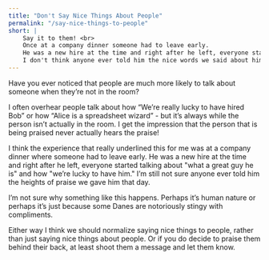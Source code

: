 ```yaml
---
title: "Don't Say Nice Things About People"
permalink: "/say-nice-things-to-people"
short: |
    Say it to them! <br>
    Once at a company dinner someone had to leave early.
    He was a new hire at the time and right after he left, everyone started talking about "what a great guy he is" and how "we’re lucky to have him."
    I don't think anyone ever told him the nice words we said about him that day. But I think someone should have.
---
```

Have you ever noticed that people are much more likely to talk about someone when they’re not in the room?

I often overhear people talk about how “We’re really lucky to have hired Bob” or how “Alice is a spreadsheet wizard” - but it’s always while the person isn’t actually in the room.
I get the impression that the person that is being praised never actually hears the praise!

I think the experience that really underlined this for me was at a company dinner where someone had to leave early.
He was a new hire at the time and right after he left, everyone started talking about "what a great guy he is" and how "we’re lucky to have him."
I’m still not sure anyone ever told him the heights of praise we gave him that day.

I’m not sure why something like this happens. Perhaps it’s human nature or perhaps it’s just because some Danes are notoriously stingy with compliments.

Either way I think we should normalize saying nice things to people, rather than just saying nice things about people. Or if you do decide to praise them behind their back, at least shoot them a message and let them know.
